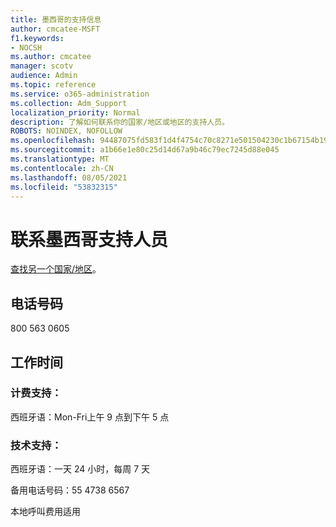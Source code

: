 ```yaml
---
title: 墨西哥的支持信息
author: cmcatee-MSFT
f1.keywords:
- NOCSH
ms.author: cmcatee
manager: scotv
audience: Admin
ms.topic: reference
ms.service: o365-administration
ms.collection: Adm_Support
localization_priority: Normal
description: 了解如何联系你的国家/地区或地区的支持人员。
ROBOTS: NOINDEX, NOFOLLOW
ms.openlocfilehash: 94487075fd583f1d4f4754c70c8271e501504230c1b67154b1985e33058b534e
ms.sourcegitcommit: a1b66e1e80c25d14d67a9b46c79ec7245d88e045
ms.translationtype: MT
ms.contentlocale: zh-CN
ms.lasthandoff: 08/05/2021
ms.locfileid: "53832315"
---
```

# <a name="contact-support-for-mexico"></a>联系墨西哥支持人员

[查找另一个国家/地区](../../business-video/get-help-support.md)。

## <a name="phone-number"></a>电话号码

800 563 0605

## <a name="hours"></a>工作时间

### <a name="billing-support"></a>计费支持：

西班牙语：Mon-Fri上午 9 点到下午 5 点

### <a name="technical-support"></a>技术支持：

西班牙语：一天 24 小时，每周 7 天

备用电话号码：55 4738 6567

本地呼叫费用适用